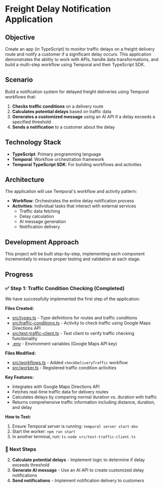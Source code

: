 # Freight Delay Notification Application

## Objective

Create an app (in TypeScript) to monitor traffic delays on a freight delivery route and notify a customer if a significant delay occurs. This application demonstrates the ability to work with APIs, handle data transformations, and build a multi-step workflow using Temporal and their TypeScript SDK.

## Scenario

Build a notification system for delayed freight deliveries using Temporal workflows that:

1. **Checks traffic conditions** on a delivery route
2. **Calculates potential delays** based on traffic data
3. **Generates a customized message** using an AI API if a delay exceeds a specified threshold
4. **Sends a notification** to a customer about the delay

## Technology Stack

- **TypeScript**: Primary programming language
- **Temporal**: Workflow orchestration framework
- **Temporal TypeScript SDK**: For building workflows and activities

## Architecture

The application will use Temporal's workflow and activity pattern:

- **Workflow**: Orchestrates the entire delay notification process
- **Activities**: Individual tasks that interact with external services
  - Traffic data fetching
  - Delay calculation
  - AI message generation
  - Notification delivery

## Development Approach

This project will be built step-by-step, implementing each component incrementally to ensure proper testing and validation at each stage.

## Progress

### ✅ Step 1: Traffic Condition Checking (Completed)

We have successfully implemented the first step of the application:

**Files Created:**
- [src/types.ts](src/types.ts) - Type definitions for routes and traffic conditions
- [src/traffic-conditions.ts](src/traffic-conditions.ts) - Activity to check traffic using Google Maps Directions API
- [src/test-traffic-client.ts](src/test-traffic-client.ts) - Test client to verify traffic checking functionality
- [.env](.env) - Environment variables (Google Maps API key)

**Files Modified:**
- [src/workflows.ts](src/workflows.ts) - Added `checkDeliveryTraffic` workflow
- [src/worker.ts](src/worker.ts) - Registered traffic condition activities

**Key Features:**
- Integrates with Google Maps Directions API
- Fetches real-time traffic data for delivery routes
- Calculates delays by comparing normal duration vs. duration with traffic
- Returns comprehensive traffic information including distance, duration, and delay

**How to Test:**
1. Ensure Temporal server is running: `temporal server start-dev`
2. Start the worker: `npm run start`
3. In another terminal, run: `ts-node src/test-traffic-client.ts`

### 🔄 Next Steps

2. **Calculate potential delays** - Implement logic to determine if delay exceeds threshold
3. **Generate AI message** - Use an AI API to create customized delay notifications
4. **Send notifications** - Implement notification delivery to customers
